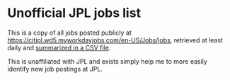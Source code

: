 # Unofficial JPL jobs list

This is a copy of all jobs posted publicly at https://citjpl.wd5.myworkdayjobs.com/en-US/Jobs/jobs, retrieved at least daily and [summarized in a CSV file](./data/summary.csv).

This is unaffiliated with JPL and exists simply help me to more easily identify new job postings at JPL.
